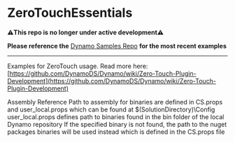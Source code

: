 # ZeroTouchEssentials

:warning:**This repo is no longer under active development**:warning:

**Please reference the** [Dynamo Samples Repo](https://github.com/DynamoDS/DynamoSamples) **for the most recent examples**

---

Examples for ZeroTouch usage. Read more here: [https://github.com/DynamoDS/Dynamo/wiki/Zero-Touch-Plugin-Development](https://github.com/DynamoDS/Dynamo/wiki/Zero-Touch-Plugin-Development)

Assembly Reference
Path to assembly for binaries are defined in CS.props and user_local.props which can be found at $(SolutionDirectory)\Config
user_local.props defines path to binaries found in the bin folder of the local Dynamo repository
If the specified binary is not found, the path to the nuget packages binaries will be used instead which is defined in the CS.props file

